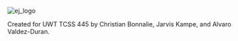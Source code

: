 ![ej_logo](https://github.com/user-attachments/assets/37a57de0-e4ce-4a36-8347-aa78bf095b8f)

Created for UWT TCSS 445 by Christian Bonnalie, Jarvis Kampe, and Alvaro Valdez-Duran.
